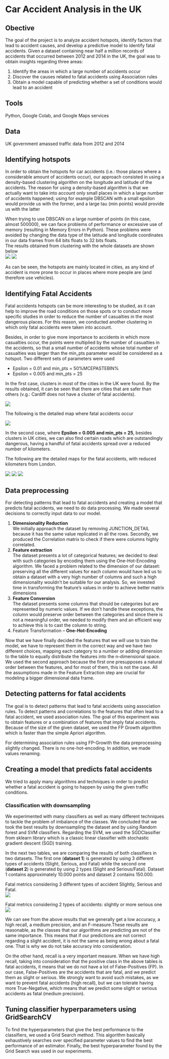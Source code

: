 # Car Accident Analysis in the UK
## Obective 
The goal of the project is to analyze accident hotspots, identify factors that lead to accident causes, and develop a predictive model to identify fatal accidents. Given a dataset containing near half a million records of accidents that occurred between 2012 and 2014 in the UK, the goal was to obtain insights regarding three areas:
 
1. Identify the areas in which a large number of accidents occur
2. Discover the causes related to fatal accidents using Association rules
3. Obtain a model capable of predicting whether a set of conditions would lead to an accident


## Tools

Python, Google Colab, and Google Maps services

## Data 
UK government amassed traffic data from 2012 and 2014


##  Identifying hotspots
In order to obtain the hotspots for car accidents (i.e.: those places where a considerable amount of accidents occur), our approach consisted in using a density-based clustering algorithm on the longitude and latitude of the accidents. The reason for using a density-based algorithm is that we actually want to take into account only small places in which a large number of accidents happened; using for example DBSCAN with a small epsilon would provide us with the former, and a large tau (min points) would provide us with the latter

When trying to use DBSCAN on a large number of points (in this case, almost 500000), we can face problems of performance or excessive use of memory (resulting in Memory Errors in Python). These problems were avoided by changing the data type of the latitude and longitude coordinates in our data frames from 64 bits floats to 32 bits floats.<br>
The results obtained from clustering with the whole datasets are shown below <br>
![](Images/hotspot.png)   ![](Images/hotspot3.png)


As can be seen, the hotspots are mainly located in cities, as any kind of accident is more prone to occur in places where more people are (and therefore use vehicles).

## Identifying Fatal Accidents 

Fatal accidents hotspots can be more interesting to be studied, as it can help to improve the road conditions on those spots or to conduct more specific studies in order to reduce the number of casualties in the most dangerous places. For this reason, we conducted another clustering in which only fatal accidents were taken into account. <br>

Besides, in order to give more importance to accidents in which more casualties occur, the points were multiplied by the number of casualties in the accidents, so that a small number of accidents whose total number of casualties was larger than the min_pts parameter would be considered as a hotspot. Two different sets of parameters were used
* Epsilon = 0.01 and min_pts = 50%MCEPASTEBIN%
* Epsilon = 0.005 and min_pts = 25

In the first case, clusters in most of the cities in the UK were found. By the results obtained, it can be seen that there are cities that are safer than others (v.g.: Cardiff does not have a cluster of fatal accidents). <br>

![](Images/eps0.01_minpts50.png)

The following is the detailed map where fatal accidents occur <br>

![](Images/eps0.01minpts50_detail.png)



In the second case, where **Epsilon = 0.005 and min_pts = 25**, besides clusters in UK cities, we can also find certain roads which are outstandingly dangerous, having a handful of fatal accidents spread over a reduced number of kilometers.

The following are the detailed maps for the fatal accidents, with reduced kilometers from London.

![](Images/eps0005_mpts_20_detail1.png)
![](Images/eps0005_mpts_20_detail2.png)
![](Images/eps0005_mpts_20_detail2.png)

## Data preprocessing 
For detecting patterns that lead to fatal accidents and creating a model that predicts fatal accidents, we need to do data processing. We made several decisions to correctly input data to our model. 
1. **Dimensionality Reduction** <br>
We initially approach the dataset by removing JUNCTION_DETAIL because it has the same value replicated in all the rows.
Secondly, we produced the Correlation matrix to check if there were columns highly correlated. 
2. **Feature extraction** <br>
The dataset presents a lot of categorical features; we decided to deal with such categories by encoding them using the One-Hot-Encoding algorithm. We faced a problem related to the dimension of our dataset: preserving all the different values for each column would have led us to obtain a dataset with a very high number of columns and such a high dimensionality wouldn’t be suitable for our analysis. So, we invested time in transforming the feature’s values in order to achieve better matrix dimensions
3. **Feature Conversion** <br>
The dataset presents some columns that should be categories but are represented by numeric values. If we don’t handle these exceptions, the column would preserve order between the categories and since there is not a meaningful order, we needed to modify them and an efficient way to achieve this is to cast the column to string.
4. Feature Transformation – **One-Hot-Encoding** <br> 

Now that we have finally decided the features that we will use to train the model, we have to represent them in the correct way and we have two different choices, mapping each category to a number or adding dimension to the table to equally distribute the features into the n-dimensional space. We used the second approach because the first one presupposes a natural order between the features, and for most of them, this is not the case. All the assumptions made in the Feature Extraction step are crucial for modeling a bigger dimensional data frame.


## Detecting patterns for fatal accidents

The goal is to detect patterns that lead to fatal accidents using association rules. To detect patterns and correlations to the features that often lead to a fatal accident, we used association rules. The goal of this experiment was to obtain features or a combination of features that imply fatal accidents. Because of the size of the given dataset, we used the FP Growth algorithm which is faster than the simple Apriori algorithm.

For determining association rules using FP-Growith the data preprocessing slightly changed.  There is no one-hot-encoding. In addition, we made values renaming. 



## Creating a model that predicts fatal accidents
We tried to apply many algorithms and techniques in order to predict whether a fatal accident is going to happen by using the given traffic conditions.

### Classification with downsampling

We experimented with many classifiers as well as many different techniques to tackle the problem of imbalance of the classes. We concluded that we took the best results by downsampling the dataset and by using Random forest and SVM classifiers. Regarding the SVM, we used the SGDClassifier from sklearn library which is a classic linear classifier with stochastic gradient descent (SGD) training. <br>

In the next two tables, we are comparing the results of both classifiers in two datasets. The first one (**dataset 1**) is generated by using 3 different types of accidents (Slight, Serious, and Fatal) while the second one (**dataset 2**) is generated by using 2 types (Slight and Serious/Fatal). Dataset 1 contains approximately 10.000 points and dataset 2 contains 150.000. <br>
 

Fatal metrics considering 3 different types of accident Slightly, Serious and Fatal. <br>
![](Images/accident1.png)

Fatal metrics considering 2 types of accidents:  slightly or more serious one <br>
![](Images/accident2.png)




We can see from the above results that we generally get a low accuracy, a high recall, a medium precision, and an F-measure.These results are reasonable, as the classes that our algorithms are predicting are not of the same importance. This means that if our predictions are not correct regarding a slight accident, it is not the same as being wrong about a fatal one. That is why we do not take accuracy into consideration. <br>

On the other hand, recall is a very important measure. When we have high recall, taking into consideration that the positive class in the above tables is fatal accidents, it means that we do not have a lot of False-Positives (FP). In our case, False-Positives are the accidents that are fatal, and we predict them as slight or serious. We strongly want to avoid such mistakes, as we want to prevent fatal accidents (high recall), but we can tolerate having more True-Negative, which means that we predict some slight or serious accidents as fatal (medium precision).

## Tuning classifier hyperparameters using GridSearchCV

To find the hyperparameters that give the best performance to the classifiers, we used a Grid Search method. This algorithm basically exhaustively searches over specified parameter values to find the best performance of an estimator. Finally, the best hyperparameter found by the Grid Search was used in our experiments.



